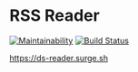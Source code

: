 # RSS Reader

[![Maintainability](https://api.codeclimate.com/v1/badges/7d105027dd27e1d9741b/maintainability)](https://codeclimate.com/github/DeltaSPb/frontend-project-lvl3/maintainability) [![Build Status](https://travis-ci.org/DeltaSPb/frontend-project-lvl3.svg?branch=master)](https://travis-ci.org/DeltaSPb/frontend-project-lvl3)


https://ds-reader.surge.sh
